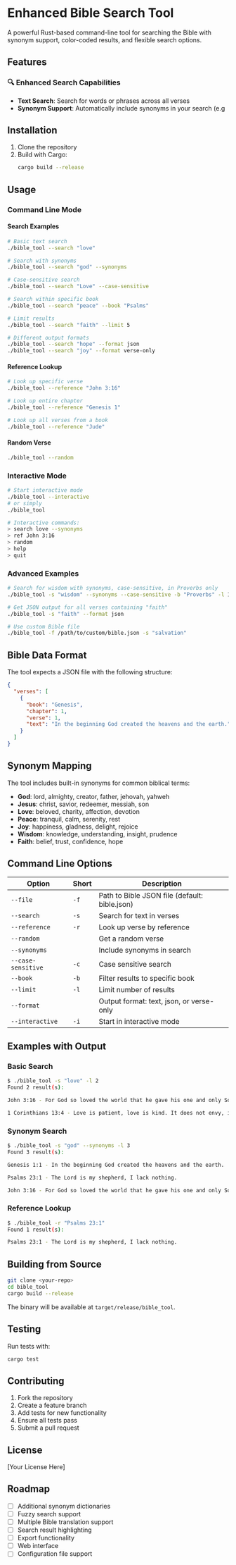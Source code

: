 # Enhanced Bible Search Tool

A powerful Rust-based command-line tool for searching the Bible with synonym support, color-coded results, and flexible search options.

## Features

### 🔍 **Enhanced Search Capabilities**
- **Text Search**: Search for words or phrases across all verses
- **Synonym Support**: Automatically include synonyms in your search (e.g

## Installation

1. Clone the repository
2. Build with Cargo:
   ```bash
   cargo build --release
   ```

## Usage

### Command Line Mode

#### Search Examples

```bash
# Basic text search
./bible_tool --search "love"

# Search with synonyms
./bible_tool --search "god" --synonyms

# Case-sensitive search
./bible_tool --search "Love" --case-sensitive

# Search within specific book
./bible_tool --search "peace" --book "Psalms"

# Limit results
./bible_tool --search "faith" --limit 5

# Different output formats
./bible_tool --search "hope" --format json
./bible_tool --search "joy" --format verse-only
```

#### Reference Lookup

```bash
# Look up specific verse
./bible_tool --reference "John 3:16"

# Look up entire chapter
./bible_tool --reference "Genesis 1"

# Look up all verses from a book
./bible_tool --reference "Jude"
```

#### Random Verse

```bash
./bible_tool --random
```

### Interactive Mode

```bash
# Start interactive mode
./bible_tool --interactive
# or simply
./bible_tool

# Interactive commands:
> search love --synonyms
> ref John 3:16
> random
> help
> quit
```

### Advanced Examples

```bash
# Search for wisdom with synonyms, case-sensitive, in Proverbs only
./bible_tool -s "wisdom" --synonyms --case-sensitive -b "Proverbs" -l 10

# Get JSON output for all verses containing "faith"
./bible_tool -s "faith" --format json

# Use custom Bible file
./bible_tool -f /path/to/custom/bible.json -s "salvation"
```

## Bible Data Format

The tool expects a JSON file with the following structure:

```json
{
  "verses": [
    {
      "book": "Genesis",
      "chapter": 1,
      "verse": 1,
      "text": "In the beginning God created the heavens and the earth."
    }
  ]
}
```

## Synonym Mapping

The tool includes built-in synonyms for common biblical terms:

- **God**: lord, almighty, creator, father, jehovah, yahweh
- **Jesus**: christ, savior, redeemer, messiah, son
- **Love**: beloved, charity, affection, devotion
- **Peace**: tranquil, calm, serenity, rest
- **Joy**: happiness, gladness, delight, rejoice
- **Wisdom**: knowledge, understanding, insight, prudence
- **Faith**: belief, trust, confidence, hope

## Command Line Options

| Option | Short | Description |
|--------|-------|-------------|
| `--file` | `-f` | Path to Bible JSON file (default: bible.json) |
| `--search` | `-s` | Search for text in verses |
| `--reference` | `-r` | Look up verse by reference |
| `--random` |  | Get a random verse |
| `--synonyms` |  | Include synonyms in search |
| `--case-sensitive` | `-c` | Case sensitive search |
| `--book` | `-b` | Filter results to specific book |
| `--limit` | `-l` | Limit number of results |
| `--format` |  | Output format: text, json, or verse-only |
| `--interactive` | `-i` | Start in interactive mode |

## Examples with Output

### Basic Search
```bash
$ ./bible_tool -s "love" -l 2
Found 2 result(s):

John 3:16 - For God so loved the world that he gave his one and only Son, that whoever believes in him shall not perish but have eternal life.

1 Corinthians 13:4 - Love is patient, love is kind. It does not envy, it does not boast, it is not proud.
```

### Synonym Search
```bash
$ ./bible_tool -s "god" --synonyms -l 3
Found 3 result(s):

Genesis 1:1 - In the beginning God created the heavens and the earth.

Psalms 23:1 - The Lord is my shepherd, I lack nothing.

John 3:16 - For God so loved the world that he gave his one and only Son, that whoever believes in him shall not perish but have eternal life.
```

### Reference Lookup
```bash
$ ./bible_tool -r "Psalms 23:1"
Found 1 result(s):

Psalms 23:1 - The Lord is my shepherd, I lack nothing.
```

## Building from Source

```bash
git clone <your-repo>
cd bible_tool
cargo build --release
```

The binary will be available at `target/release/bible_tool`.

## Testing

Run tests with:
```bash
cargo test
```

## Contributing

1. Fork the repository
2. Create a feature branch
3. Add tests for new functionality
4. Ensure all tests pass
5. Submit a pull request

## License

[Your License Here]

## Roadmap

- [ ] Additional synonym dictionaries
- [ ] Fuzzy search support
- [ ] Multiple Bible translation support
- [ ] Search result highlighting
- [ ] Export functionality
- [ ] Web interface
- [ ] Configuration file support